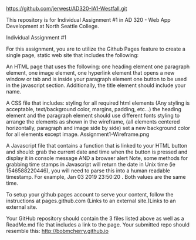 https://github.com/jerwest/AD320-IA1-Westfall.git

This repository is for Individual Assignment #1 in AD 320 - Web App Development at North Seattle College.

Individual Assignment #1

For this assignment, you are to utilize the Github Pages feature to create a single page, static web site that includes the following:

An HTML page that uses the following:
one heading element
one paragraph element,
one image element,
one hyperlink element that opens a new window or tab and is inside your paragraph element
one button to be used in the javascript section.
Additionally, the title element should include your name.  

A CSS file that includes:
styling for all required html elements (Any styling is acceptable, text/background color, margins, padding, etc...)
the heading element and the paragraph element should use different fonts
styling to arrange the elements as shown in the wireframe, (all elements centered horizontally, paragraph and image side by side)
set a new background color for all elements except image.
Assignment1-Wireframe.png

A Javascript file that contains a function that is linked to your HTML button and should:
grab the current date and time when the button is pressed and display it in console message AND a browser alert
Note, some methods for grabbing time stamps in Javascript will return the date in Unix time (ie 1546588220446), you will need to parse this into a human readable timestamp. For example, Jan 03 2019 23:50:20 . Both values are the same time.

To setup your github pages account to serve your content, follow the instructions at pages.github.com (Links to an external site.)Links to an external site.

Your GitHub repository should contain the 3 files listed above as well as a ReadMe.md file that includes a link to the page. Your submitted repo should resemble this: http://bobmcherry.github.io

